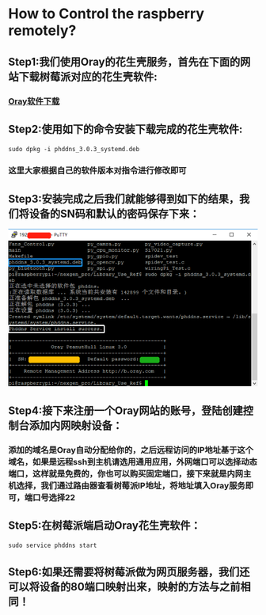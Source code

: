 # How to Control the raspberry remotely?
## Step1:我们使用Oray的花生壳服务，首先在下面的网站下载树莓派对应的花生壳软件:
### [Oray软件下载](https://hsk.oray.com/download)
## Step2:使用如下的命令安装下载完成的花生壳软件:
`sudo dpkg -i phddns_3.0.3_systemd.deb`
### 这里大家根据自己的软件版本对指令进行修改即可
## Step3:安装完成之后我们就能够得到如下的结果，我们将设备的SN码和默认的密码保存下来：
![Install success](https://github.com/mm1994uestc/AWS-ENV-Monitor/blob/master/Library_Use_Ref/Oray_Remote_Control/Install_success.png)
## Step4:接下来注册一个Oray网站的账号，登陆创建控制台添加内网映射设备：
### 添加的域名是Oray自动分配给你的，之后远程访问的IP地址基于这个域名，如果是远程ssh到主机请选用通用应用，外网端口可以选择动态端口，这样就是免费的，你也可以购买固定端口，接下来就是内网主机选择，我们通过路由器查看树莓派IP地址，将地址填入Oray服务即可，端口号选择22
## Step5:在树莓派端启动Oray花生壳软件：
`sudo service phddns start`
## Step6:如果还需要将树莓派做为网页服务器，我们还可以将设备的80端口映射出来，映射的方法与之前相同！
